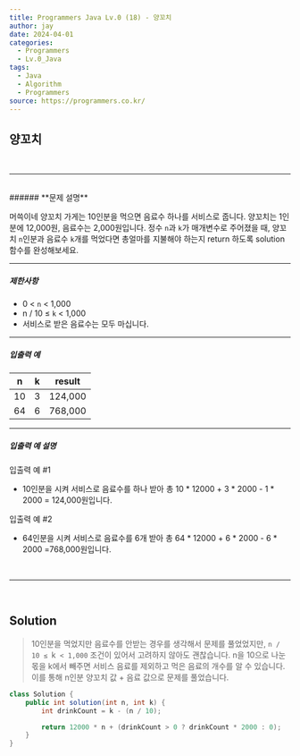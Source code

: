 ```yaml
---
title: Programmers Java Lv.0 (18) - 양꼬치
author: jay
date: 2024-04-01
categories:
  - Programmers
  - Lv.0_Java
tags:
  - Java
  - Algorithm
  - Programmers
source: https://programmers.co.kr/
---
```

## **양꼬치**

<br />

---

<br/>
###### **문제 설명**

머쓱이네 양꼬치 가게는 10인분을 먹으면 음료수 하나를 서비스로 줍니다. 양꼬치는 1인분에 12,000원, 음료수는 2,000원입니다. 정수 `n`과 `k`가 매개변수로 주어졌을 때, 양꼬치 `n`인분과 음료수 `k`개를 먹었다면 총얼마를 지불해야 하는지 return 하도록 solution 함수를 완성해보세요.

---

##### **제한사항**

- 0 < `n` < 1,000
- n / 10 ≤ `k` < 1,000
- 서비스로 받은 음료수는 모두 마십니다.

---

##### **입출력 예**

|n|k|result|
|---|---|---|
|10|3|124,000|
|64|6|768,000|

---

##### **입출력 예 설명**

입출력 예 #1

- 10인분을 시켜 서비스로 음료수를 하나 받아 총 10 * 12000 + 3 * 2000 - 1 * 2000 = 124,000원입니다.

입출력 예 #2

- 64인분을 시켜 서비스로 음료수를 6개 받아 총 64 * 12000 + 6 * 2000 - 6 * 2000 =768,000원입니다.


<br />

---

<br/>

## **Solution**

> 10인분을 먹었지만 음료수를 안받는 경우를 생각해서 문제를 풀었었지만, `n / 10 ≤ `k` < 1,000` 조건이 있어서 고려하지 않아도 괜찮습니다. n을 10으로 나눈 몫을 k에서 빼주면 서비스 음료를 제외하고 먹은 음료의 개수를 알 수 있습니다. 이를 통해 n인분 양꼬치 값 + 음료 값으로 문제를 풀었습니다.

```java
class Solution {
    public int solution(int n, int k) {
        int drinkCount = k - (n / 10);

        return 12000 * n + (drinkCount > 0 ? drinkCount * 2000 : 0);
    }
}
```
